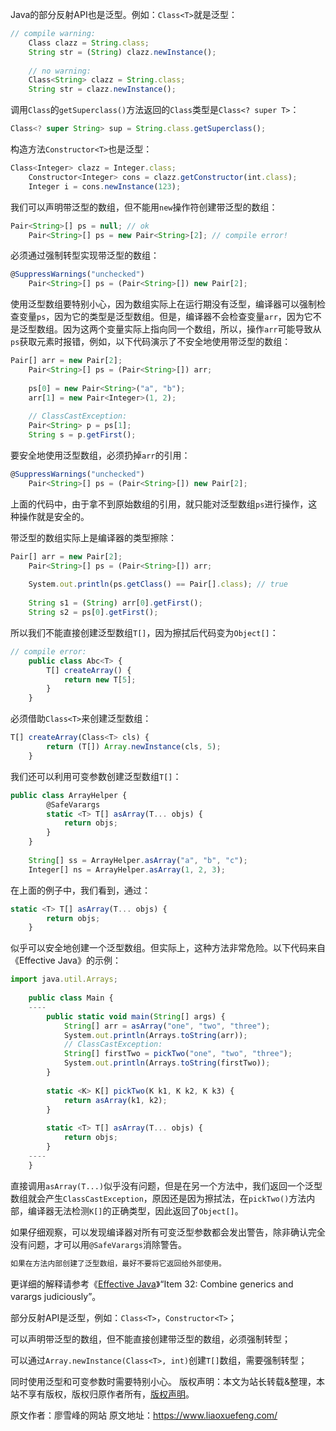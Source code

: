 


Java的部分反射API也是泛型。例如：`Class<T>`就是泛型：


```js 
// compile warning:
    Class clazz = String.class;
    String str = (String) clazz.newInstance();
    
    // no warning:
    Class<String> clazz = String.class;
    String str = clazz.newInstance();
```

调用`Class`的`getSuperclass()`方法返回的`Class`类型是`Class<? super T>`：


```js 
Class<? super String> sup = String.class.getSuperclass();
```

构造方法`Constructor<T>`也是泛型：


```js 
Class<Integer> clazz = Integer.class;
    Constructor<Integer> cons = clazz.getConstructor(int.class);
    Integer i = cons.newInstance(123);
```

我们可以声明带泛型的数组，但不能用`new`操作符创建带泛型的数组：


```js 
Pair<String>[] ps = null; // ok
    Pair<String>[] ps = new Pair<String>[2]; // compile error!
```

必须通过强制转型实现带泛型的数组：


```js 
@SuppressWarnings("unchecked")
    Pair<String>[] ps = (Pair<String>[]) new Pair[2];
```

使用泛型数组要特别小心，因为数组实际上在运行期没有泛型，编译器可以强制检查变量`ps`，因为它的类型是泛型数组。但是，编译器不会检查变量`arr`，因为它不是泛型数组。因为这两个变量实际上指向同一个数组，所以，操作`arr`可能导致从`ps`获取元素时报错，例如，以下代码演示了不安全地使用带泛型的数组：


```js 
Pair[] arr = new Pair[2];
    Pair<String>[] ps = (Pair<String>[]) arr;
    
    ps[0] = new Pair<String>("a", "b");
    arr[1] = new Pair<Integer>(1, 2);
    
    // ClassCastException:
    Pair<String> p = ps[1];
    String s = p.getFirst();
```

要安全地使用泛型数组，必须扔掉`arr`的引用：


```js 
@SuppressWarnings("unchecked")
    Pair<String>[] ps = (Pair<String>[]) new Pair[2];
```

上面的代码中，由于拿不到原始数组的引用，就只能对泛型数组`ps`进行操作，这种操作就是安全的。

带泛型的数组实际上是编译器的类型擦除：

```js 
Pair[] arr = new Pair[2];
    Pair<String>[] ps = (Pair<String>[]) arr;
    
    System.out.println(ps.getClass() == Pair[].class); // true
    
    String s1 = (String) arr[0].getFirst();
    String s2 = ps[0].getFirst();
```

所以我们不能直接创建泛型数组`T[]`，因为擦拭后代码变为`Object[]`：


```js 
// compile error:
    public class Abc<T> {
        T[] createArray() {
            return new T[5];
        }
    }
```

必须借助`Class<T>`来创建泛型数组：


```js 
T[] createArray(Class<T> cls) {
        return (T[]) Array.newInstance(cls, 5);
    }
```

我们还可以利用可变参数创建泛型数组`T[]`：


```js 
public class ArrayHelper {
        @SafeVarargs
        static <T> T[] asArray(T... objs) {
            return objs;
        }
    }
    
    String[] ss = ArrayHelper.asArray("a", "b", "c");
    Integer[] ns = ArrayHelper.asArray(1, 2, 3);
```

在上面的例子中，我们看到，通过：

```js 
static <T> T[] asArray(T... objs) {
        return objs;
    }
```

似乎可以安全地创建一个泛型数组。但实际上，这种方法非常危险。以下代码来自《Effective Java》的示例：


```js 
import java.util.Arrays;
    
    public class Main {
    ----
        public static void main(String[] args) {
            String[] arr = asArray("one", "two", "three");
            System.out.println(Arrays.toString(arr));
            // ClassCastException:
            String[] firstTwo = pickTwo("one", "two", "three");
            System.out.println(Arrays.toString(firstTwo));
        }
    
        static <K> K[] pickTwo(K k1, K k2, K k3) {
            return asArray(k1, k2);
        }
    
        static <T> T[] asArray(T... objs) {
            return objs;
        }
    ----
    }
```

直接调用`asArray(T...)`似乎没有问题，但是在另一个方法中，我们返回一个泛型数组就会产生`ClassCastException`，原因还是因为擦拭法，在`pickTwo()`方法内部，编译器无法检测`K[]`的正确类型，因此返回了`Object[]`。

如果仔细观察，可以发现编译器对所有可变泛型参数都会发出警告，除非确认完全没有问题，才可以用`@SafeVarargs`消除警告。

```js 
如果在方法内部创建了泛型数组，最好不要将它返回给外部使用。
```

更详细的解释请参考《[Effective Java](https://www.oreilly.com/library/view/effective-java-3rd/9780134686097/)》“Item 32: Combine generics and varargs judiciously”。

部分反射API是泛型，例如：`Class<T>`，`Constructor<T>`；

可以声明带泛型的数组，但不能直接创建带泛型的数组，必须强制转型；

可以通过`Array.newInstance(Class<T>, int)`创建`T[]`数组，需要强制转型；

同时使用泛型和可变参数时需要特别小心。
版权声明：本文为站长转载&整理，本站不享有版权，版权归原作者所有，[版权声明](https://gitee.com/hezhiyuan007/java-notes/raw/master/disclaimer.md)。




原文作者：廖雪峰的网站 原文地址：https://www.liaoxuefeng.com/